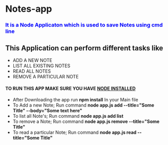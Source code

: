 # Notes-app
<h3 style="color:blue">It is a Node Applicaton which is used to save Notes using cmd line</h3>
<h2>This Application can perform different tasks like</h2>
<ul>
  <li>ADD A NEW NOTE</LI>
  <LI>LIST ALL EXISTING NOTES</LI>
  <LI>READ ALL NOTES</LI>
  <LI>REMOVE A PARTICULAR NOTE</LI>
</ul>

<h4>TO RUN THIS APP MAKE SURE YOU HAVE <U>NODE INSTALLED</U></h4>
<ul>
<li>After Downloading the app run <strong>npm install</strong> In your Main file </li>
<li>To Add a new Note; Run command <strong> node app.js add --title="Some Title" --body="Some text here" </strong></li>
<li>To list all Note's; Run command <strong> node app.js add list </strong></li>
<li>To remove a Note; Run command <strong> node app.js remove --title="Some Title" </strong> </li>
<li>To read a particular Note; Run command <strong> node app.js read --title="Some Title" </strong></li>
